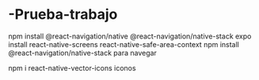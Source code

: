 # -Prueba-trabajo



npm install @react-navigation/native @react-navigation/native-stack 
expo install react-native-screens react-native-safe-area-context
npm install @react-navigation/native-stack
para navegar

npm i react-native-vector-icons
iconos